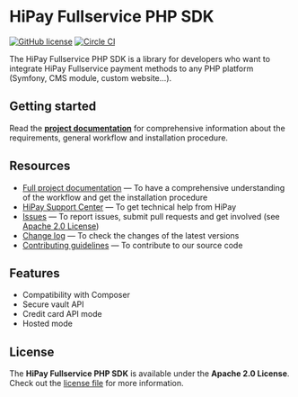 # HiPay Fullservice PHP SDK
[![GitHub license](https://img.shields.io/badge/license-Apache%202-blue.svg)](https://raw.githubusercontent.com/hipay/hipay-fullservice-sdk-php/master/LICENSE.md)
[![Circle CI](https://circleci.com/gh/hipay/hipay-fullservice-sdk-php.svg?style=shield&circle-token=65d5d22b23e308ffc54b2884809b7b871a41bc8e)](https://circleci.com/gh/hipay/hipay-fullservice-sdk-php)

The HiPay Fullservice PHP SDK is a library for developers who want to integrate HiPay Fullservice payment methods to any PHP platform (Symfony, CMS module, custom website...).

## Getting started

Read the **[project documentation][doc-home]** for comprehensive information about the requirements, general workflow and installation procedure.
 

## Resources
- [Full project documentation][doc-home] — To have a comprehensive understanding of the workflow and get the installation procedure
- [HiPay Support Center][hipay-help] — To get technical help from HiPay
- [Issues][project-issues] — To report issues, submit pull requests and get involved (see [Apache 2.0 License][project-license])
- [Change log][project-changelog] — To check the changes of the latest versions
- [Contributing guidelines][project-contributing] — To contribute to our source code

## Features

- Compatibility with Composer
- Secure vault API
- Credit card API mode
- Hosted mode

## License

The **HiPay Fullservice PHP SDK** is available under the **Apache 2.0 License**. Check out the [license file][project-license] for more information.


[doc-home]: https://github.com/hipay/hipay-fullservice-sdk-php/wiki
[hipay-help]: http://help.hipay.com
[project-issues]: https://github.com/hipay/hipay-fullservice-sdk-php/issues
[project-license]: LICENSE.md
[project-changelog]: CHANGELOG.md
[project-contributing]: CONTRIBUTING.md
